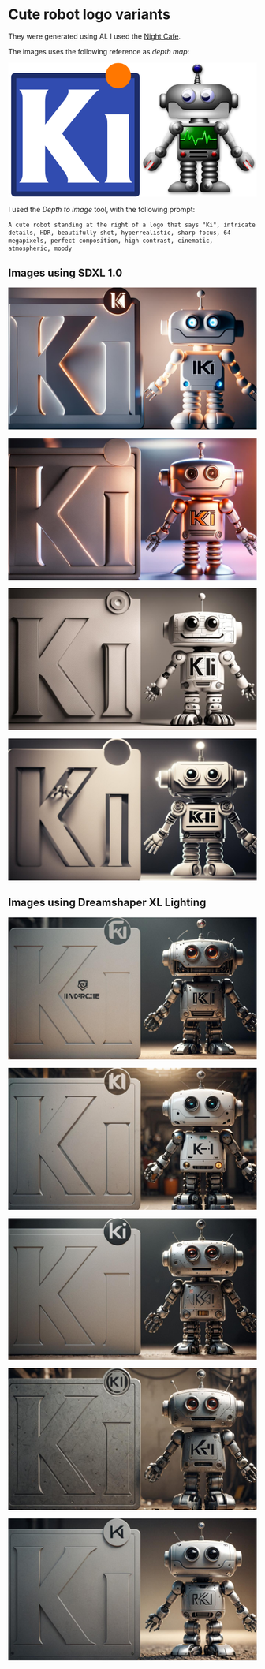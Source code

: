 # Cute robot logo variants

They were generated using AI. I used the
[Night Cafe](https://creator.nightcafe.studio/).

The images uses the following reference as *depth map*:

![Reference](https://raw.githubusercontent.com/set-soft/KiBot-media/main/logos/cute_robot/AI_depth_to_image/00_Reference.png)

I used the *Depth to image* tool, with the following prompt:

```
A cute robot standing at the right of a logo that says "Ki", intricate details, HDR, beautifully shot, hyperrealistic, sharp focus, 64 megapixels, perfect composition, high contrast, cinematic, atmospheric, moody
```

## Images using **SDXL 1.0**

![01](https://raw.githubusercontent.com/set-soft/KiBot-media/main/logos/cute_robot/AI_depth_to_image/01_plastic_white.jpg)

![02](https://raw.githubusercontent.com/set-soft/KiBot-media/main/logos/cute_robot/AI_depth_to_image/02_metalic_glow.jpg)

![03](https://raw.githubusercontent.com/set-soft/KiBot-media/main/logos/cute_robot/AI_depth_to_image/03_plastic_black_white.jpg)

![04](https://raw.githubusercontent.com/set-soft/KiBot-media/main/logos/cute_robot/AI_depth_to_image/04_white_glow.jpg)

## Images using **Dreamshaper XL Lighting**

![05](https://raw.githubusercontent.com/set-soft/KiBot-media/main/logos/cute_robot/AI_depth_to_image/05_metalic_mate.jpg)

![06](https://raw.githubusercontent.com/set-soft/KiBot-media/main/logos/cute_robot/AI_depth_to_image/06_realistic.jpg)

![07](https://raw.githubusercontent.com/set-soft/KiBot-media/main/logos/cute_robot/AI_depth_to_image/07_very_metal.jpg)

![08](https://raw.githubusercontent.com/set-soft/KiBot-media/main/logos/cute_robot/AI_depth_to_image/08_metal_marbel.jpg)

![09](https://raw.githubusercontent.com/set-soft/KiBot-media/main/logos/cute_robot/AI_depth_to_image/09_bw_on_rocks.jpg)
